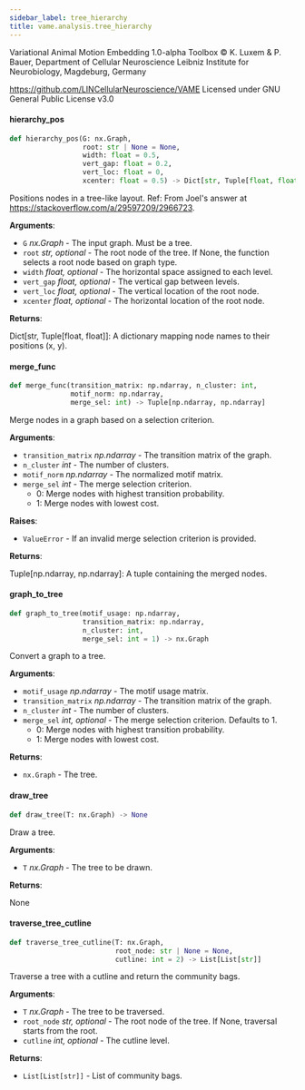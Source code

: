 ```yaml
---
sidebar_label: tree_hierarchy
title: vame.analysis.tree_hierarchy
---
```


Variational Animal Motion Embedding 1.0-alpha Toolbox
© K. Luxem &amp; P. Bauer, Department of Cellular Neuroscience
Leibniz Institute for Neurobiology, Magdeburg, Germany

https://github.com/LINCellularNeuroscience/VAME
Licensed under GNU General Public License v3.0

#### hierarchy\_pos

```python
def hierarchy_pos(G: nx.Graph,
                  root: str | None = None,
                  width: float = 0.5,
                  vert_gap: float = 0.2,
                  vert_loc: float = 0,
                  xcenter: float = 0.5) -> Dict[str, Tuple[float, float]]
```

Positions nodes in a tree-like layout.
Ref: From Joel&#x27;s answer at https://stackoverflow.com/a/29597209/2966723.

**Arguments**:

- `G` _nx.Graph_ - The input graph. Must be a tree.
- `root` _str, optional_ - The root node of the tree. If None, the function selects a root node based on graph type.
- `width` _float, optional_ - The horizontal space assigned to each level.
- `vert_gap` _float, optional_ - The vertical gap between levels.
- `vert_loc` _float, optional_ - The vertical location of the root node.
- `xcenter` _float, optional_ - The horizontal location of the root node.
  

**Returns**:

  Dict[str, Tuple[float, float]]: A dictionary mapping node names to their positions (x, y).

#### merge\_func

```python
def merge_func(transition_matrix: np.ndarray, n_cluster: int,
               motif_norm: np.ndarray,
               merge_sel: int) -> Tuple[np.ndarray, np.ndarray]
```

Merge nodes in a graph based on a selection criterion.

**Arguments**:

- `transition_matrix` _np.ndarray_ - The transition matrix of the graph.
- `n_cluster` _int_ - The number of clusters.
- `motif_norm` _np.ndarray_ - The normalized motif matrix.
- `merge_sel` _int_ - The merge selection criterion.
  - 0: Merge nodes with highest transition probability.
  - 1: Merge nodes with lowest cost.
  

**Raises**:

- `ValueError` - If an invalid merge selection criterion is provided.
  

**Returns**:

  Tuple[np.ndarray, np.ndarray]: A tuple containing the merged nodes.

#### graph\_to\_tree

```python
def graph_to_tree(motif_usage: np.ndarray,
                  transition_matrix: np.ndarray,
                  n_cluster: int,
                  merge_sel: int = 1) -> nx.Graph
```

Convert a graph to a tree.

**Arguments**:

- `motif_usage` _np.ndarray_ - The motif usage matrix.
- `transition_matrix` _np.ndarray_ - The transition matrix of the graph.
- `n_cluster` _int_ - The number of clusters.
- `merge_sel` _int, optional_ - The merge selection criterion. Defaults to 1.
  - 0: Merge nodes with highest transition probability.
  - 1: Merge nodes with lowest cost.
  

**Returns**:

- `nx.Graph` - The tree.

#### draw\_tree

```python
def draw_tree(T: nx.Graph) -> None
```

Draw a tree.

**Arguments**:

- `T` _nx.Graph_ - The tree to be drawn.
  

**Returns**:

  None

#### traverse\_tree\_cutline

```python
def traverse_tree_cutline(T: nx.Graph,
                          root_node: str | None = None,
                          cutline: int = 2) -> List[List[str]]
```

Traverse a tree with a cutline and return the community bags.

**Arguments**:

- `T` _nx.Graph_ - The tree to be traversed.
- `root_node` _str, optional_ - The root node of the tree. If None, traversal starts from the root.
- `cutline` _int, optional_ - The cutline level.
  

**Returns**:

- `List[List[str]]` - List of community bags.

